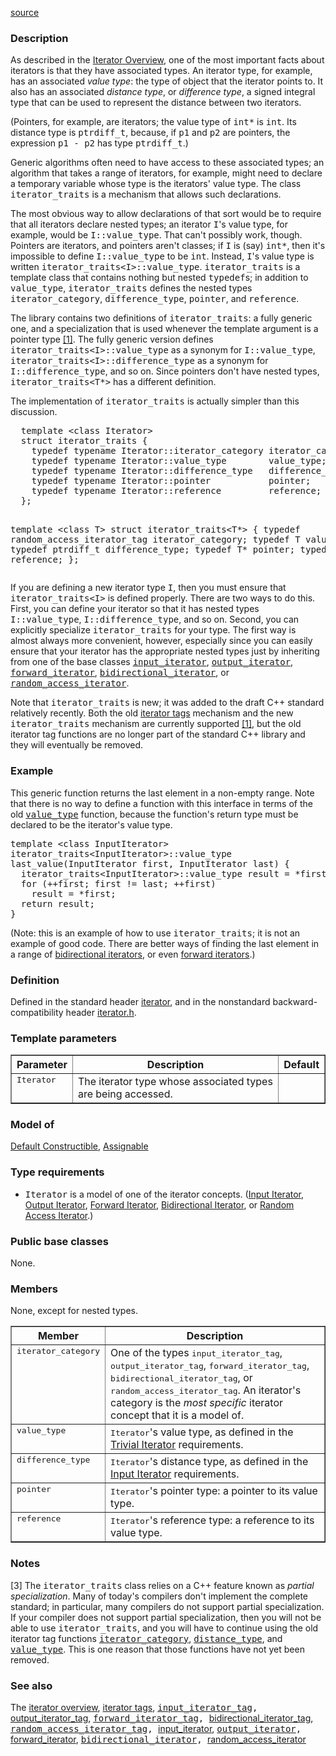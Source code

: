 [source](http://net.pku.edu.cn/~yhf/tutorial/STL_doc/iterator_traits.html)<br>
<h3>Description</h3>
As described in the <A href="Iterators.html">Iterator Overview</A>, one of the most important
facts about iterators is that they have associated types.  An iterator
type, for example, has an associated <i>value type</i>: the type of
object that the iterator points to.  It also has an associated
<i>distance type</i>, or <i>difference type</i>, a signed integral type that
can be used to represent the distance between two iterators.
<P>
(Pointers, for example, are iterators;  the value type of 
<tt>int*</tt> is <tt>int</tt>.  Its distance type is <tt>ptrdiff_t</tt>, because, if
<tt>p1</tt> and <tt>p2</tt> are pointers, the expression <tt>p1 - p2</tt> has type
<tt>ptrdiff_t</tt>.)
<P>
Generic algorithms often need to have access to these associated
types; an algorithm that takes a range of iterators, for example,
might need to declare a temporary variable whose type is the
iterators' value type.  The class <tt>iterator_traits</tt> is a
mechanism that allows such declarations.
<P>
The most obvious way to allow declarations of that sort would
be to require that all iterators declare nested types; an iterator
<tt>I</tt>'s value type, for example, would be <tt>I::value_type</tt>.  That
can't possibly work, though.  Pointers are iterators, and 
pointers aren't classes; if <tt>I</tt> is (say) <tt>int*</tt>, then it's
impossible to define <tt>I::value_type</tt> to be <tt>int</tt>.
Instead, <tt>I</tt>'s value type is written <tt>iterator_traits&lt;I&gt;::value_type</tt>.
<tt>iterator_traits</tt> is a template class that contains nothing but
nested <tt>typedef</tt>s; in addition to <tt>value_type</tt>, <tt>iterator_traits</tt> 
defines the nested types <tt>iterator_category</tt>, <tt>difference_type</tt>,
<tt>pointer</tt>,  and <tt>reference</tt>.
<P>
The library contains two definitions of <tt>iterator_traits</tt>:
a fully generic one, and a specialization that is used whenever
the template argument is a pointer type <A href="#1">[1]</A>.  The fully 
generic version defines <tt>iterator_traits&lt;I&gt;::value_type</tt> as
a synonym for <tt>I::value_type</tt>, 
<tt>iterator_traits&lt;I&gt;::difference_type</tt>  as a synonym for
<tt>I::difference_type</tt>, and so on.  Since pointers don't have
nested types, <tt>iterator_traits&lt;T*&gt;</tt> has a different definition.
<P>
The implementation of <tt>iterator_traits</tt> is actually simpler 
than this discussion.
<pre>
  template &lt;class Iterator&gt;
  struct iterator_traits {
    typedef typename Iterator::iterator_category iterator_category;
    typedef typename Iterator::value_type        value_type;
    typedef typename Iterator::difference_type   difference_type;
    typedef typename Iterator::pointer           pointer;
    typedef typename Iterator::reference         reference;
  };

  template &lt;class T&gt;
  struct iterator_traits&lt;T*&gt; {
    typedef random_access_iterator_tag iterator_category;
    typedef T                          value_type;
    typedef ptrdiff_t                  difference_type;
    typedef T*                         pointer;
    typedef T&amp;                         reference;
  };
</pre>
<P>
If you are defining a new iterator type <tt>I</tt>, then you must ensure
that <tt>iterator_traits&lt;I&gt;</tt> is defined properly.  There are two ways
to do this.  First, you can define your iterator so that it has
nested types <tt>I::value_type</tt>, <tt>I::difference_type</tt>, and so on.
Second, you can explicitly specialize <tt>iterator_traits</tt> for your
type.  The first way is almost always more convenient, however,
especially since you can easily ensure that your iterator has
the appropriate nested types just by inheriting from one of the
base classes <tt><A href="input_iterator.html">input_iterator</A></tt>, <tt><A href="output_iterator.html">output_iterator</A></tt>, 
<tt><A href="forward_iterator.html">forward_iterator</A></tt>, <tt><A href="bidirectional_iterator.html">bidirectional_iterator</A></tt>, or
<tt><A href="random_access_iterator.html">random_access_iterator</A></tt>.
<P>
Note that <tt>iterator_traits</tt> is new; it was added to the draft C++
standard relatively recently.  Both the old <A href="iterator_tags.html">iterator tags</A>
mechanism and the new <tt>iterator_traits</tt> mechanism are currently
supported <A href="#1">[1]</A>, but the old iterator tag functions are no longer
part of the standard C++ library and they will eventually be
removed.
<h3>Example</h3>
This generic function returns the last element in a non-empty range.
Note that there is no way to define a function with this interface
in terms of the old <tt><A href="value_type.html">value_type</A></tt> function, because the function's
return type must be declared to be the iterator's value type.
<pre>
template &lt;class InputIterator&gt;
iterator_traits&lt;InputIterator&gt;::value_type
last_value(InputIterator first, InputIterator last) {
  iterator_traits&lt;InputIterator&gt;::value_type result = *first;
  for (++first; first != last; ++first)
    result = *first;
  return result;
}    
</pre>
<P>
(Note: this is an example of how to use <tt>iterator_traits</tt>; it is not
an example of good code.  There are better ways of finding the last 
element in a range of <A href="BidirectionalIterator.html">bidirectional iterators</A>, or even
<A href="ForwardIterator.html">forward iterators</A>.)
<h3>Definition</h3>
Defined in the standard header <A href="iterator">iterator</A>, and in the
nonstandard backward-compatibility header <A href="iterator.h">iterator.h</A>.
<h3>Template parameters</h3>
<Table border>
<TR>
<TH>
Parameter
</TH>
<TH>
Description
</TH>
<TH>
Default
</TH>
</TR>
<TR>
<TD VAlign=top>
<tt>Iterator</tt>
</TD>
<TD VAlign=top>
The iterator type whose associated types are being accessed.
</TD>
<TD VAlign=top>
&nbsp;
</TD>
</tr>
</table>
<h3>Model of</h3>
<A href="DefaultConstructible.html">Default Constructible</A>, <A href="Assignable.html">Assignable</A>
<h3>Type requirements</h3>
<UL>
<LI>
<tt>Iterator</tt> is a model of one of the iterator concepts.
   (<A href="InputIterator.html">Input Iterator</A>, <A href="OutputIterator.html">Output Iterator</A>, <A href="ForwardIterator.html">Forward Iterator</A>,
    <A href="BidirectionalIterator.html">Bidirectional Iterator</A>, or <A href="RandomAccessIterator.html">Random Access Iterator</A>.)
</UL>
<h3>Public base classes</h3>
None.
<h3>Members</h3>
None, except for nested types.  
<Table border>
<TR>
<TH>
Member
</TH>
<TH>
Description
</TH>
</TR>
<TR>
<TD VAlign=top>
<tt>iterator_category</tt>
</TD>
<TD VAlign=top>
One of the types <tt>input_iterator_tag</tt>, <tt>output_iterator_tag</tt>,
   <tt>forward_iterator_tag</tt>, <tt>bidirectional_iterator_tag</tt>, or
   <tt>random_access_iterator_tag</tt>.  An iterator's category is the 
   <i>most specific</i> iterator concept that it is a model of.
</TD>
</TR>
<TR>
<TD VAlign=top>
<tt>value_type</tt>
</TD>
<TD VAlign=top>
<tt>Iterator</tt>'s value type, as defined in the <A href="trivial.html">Trivial Iterator</A>
   requirements.
</TD>
</TR>
<TR>
<TD VAlign=top>
<tt>difference_type</tt>
</TD>
<TD VAlign=top>
<tt>Iterator</tt>'s distance type, as defined in the <A href="InputIterator.html">Input Iterator</A>
   requirements.
</TD>
</TR>
<TR>
<TD VAlign=top>
<tt>pointer</tt>
</TD>
<TD VAlign=top>
<tt>Iterator</tt>'s pointer type: a pointer to its value type.
</TD>
</TR>
<TR>
<TD VAlign=top>
<tt>reference</tt>
</TD>
<TD VAlign=top>
<tt>Iterator</tt>'s reference type: a reference to its value type.
</TD>
</tr>
</table>
<h3>Notes</h3>
<P><A name="3">[3]</A>
The <tt>iterator_traits</tt> class relies on a C++ feature known as
<i>partial specialization</i>.  Many of today's compilers don't implement
the complete standard; in particular, many compilers do not support
partial specialization.  If your compiler does not support partial
specialization, then you will not be able to use
<tt>iterator_traits</tt>, and you will have to continue using the old
iterator tag functions <tt><A href="iterator_category.html">iterator_category</A></tt>, <tt><A href="distance_type.html">distance_type</A></tt>, and
<tt><A href="value_type.html">value_type</A></tt>.  This is one reason that those functions have not
yet been removed.
<h3>See also</h3>
The <A href="Iterators.html">iterator overview</A>,
<A href="iterator_tags.html">iterator tags</A>,
<tt><A href="input_iterator_tag.html">input_iterator_tag</A>,
</tt><A href="output_iterator_tag.html">output_iterator_tag</A>,
<tt><A href="forward_iterator_tag.html">forward_iterator_tag</A>,
</tt><A href="bidirectional_iterator_tag.html">bidirectional_iterator_tag</A>,
<tt><A href="random_access_iterator_tag.html">random_access_iterator_tag</A>,
</tt><A href="input_iterator.html">input_iterator</A>,
<tt><A href="output_iterator.html">output_iterator</A>,
</tt><A href="forward_iterator.html">forward_iterator</A>,
<tt><A href="bidirectional_iterator.html">bidirectional_iterator</A>,
</tt><A href="random_access_iterator.html">random_access_iterator</A>

<!--start footer--> 
